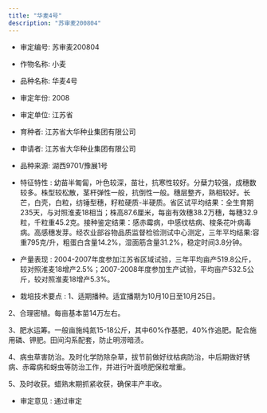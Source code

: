 ```yaml
---
title: "华麦4号"
description: "苏审麦200804"
---
```

* 审定编号:  苏审麦200804

*  作物名称:  小麦

*  品种名称:  华麦4号

*  审定年份:  2008

*  审定单位:  江苏省

* 育种者:  江苏省大华种业集团有限公司

*  申请者:  江苏省大华种业集团有限公司

*  品种来源:  湖西9701/豫展1号

*  特征特性 : 
幼苗半匍匐，叶色较深，苗壮，抗寒性较好。分蘖力较强，成穗数较多。株型较松散，茎杆弹性一般，抗倒性一般。穗层整齐，熟相较好。长芒，白壳，白粒，纺锤型穗，籽粒硬质-半硬质。省区试平均结果：全生育期235天，与对照淮麦18相当；株高87.6厘米，每亩有效穗38.2万穗，每穗32.9粒，千粒重45.2克。接种鉴定结果：感赤霉病，中感纹枯病、梭条花叶病毒病。高感穗发芽。经农业部谷物品质监督检验测试中心测定，三年平均结果:容重795克/升，粗蛋白含量14.2%，湿面筋含量31.2%，稳定时间3.8分钟。
 
*  产量表现 : 
2004-2007年度参加江苏省区域试验，三年平均亩产519.8公斤，较对照淮麦18增产2.5%；2007-2008年度参加生产试验，平均亩产532.5公斤，较对照淮麦18增产5.3%。

*  栽培技术要点 : 
1、适期播种。适宜播期为10月10日至10月25日。
2、合理密植。每亩基本苗14万左右。
3、肥水运筹。一般亩施纯氮15-18公斤，其中60%作基肥，40%作追肥。配合施用磷、钾肥。田间沟系配套，防止明涝暗渍。
4、病虫草害防治。及时化学防除杂草，拔节前做好纹枯病防治，中后期做好锈病、赤霉病和蚜虫等防治工作，并进行叶面喷肥保粒增重。
5、及时收获。蜡熟末期抓紧收获，确保丰产丰收。


*  审定意见 : 
通过审定
